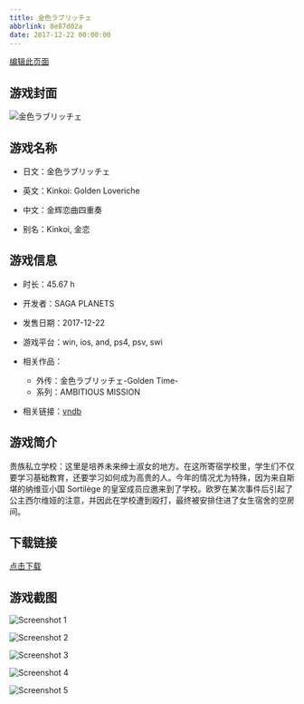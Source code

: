 ```yaml
---
title: 金色ラブリッチェ
abbrlink: 8e87d02a
date: 2017-12-22 00:00:00
---
```

[编辑此页面](https://github.com/ACG-3/ADV3-source/blob/main/source/_posts/%E9%87%91%E8%89%B2%E3%83%A9%E3%83%96%E3%83%AA%E3%83%83%E3%83%81%E3%82%A7.md)

## 游戏封面

![金色ラブリッチェ](https://pan.timero.xyz/d/onedrive/img_lib_001/%E9%87%91%E8%89%B2%E3%83%A9%E3%83%96%E3%83%AA%E3%83%83%E3%83%81%E3%82%A7_cover.avif)


## 游戏名称

- 日文：金色ラブリッチェ
- 英文：Kinkoi: Golden Loveriche
- 中文：金辉恋曲四重奏

- 别名：Kinkoi, 金恋


## 游戏信息

- 时长：45.67 h
- 开发者：SAGA PLANETS
- 发售日期：2017-12-22
- 游戏平台：win, ios, and, ps4, psv, swi
- 相关作品：
   - 外传：金色ラブリッチェ-Golden Time-
   - 系列：AMBITIOUS MISSION

- 相关链接：[vndb](https://vndb.org/v21852)


## 游戏简介

贵族私立学校：这里是培养未来绅士淑女的地方。在这所寄宿学校里，学生们不仅要学习基础教育，还要学习如何成为高贵的人。今年的情况尤为特殊，因为来自斯堪的纳维亚小国 Sortilège 的皇室成员应邀来到了学校。欧罗在某次事件后引起了公主西尔维娅的注意，并因此在学校遭到殴打，最终被安排住进了女生宿舍的空房间。




## 下载链接

[点击下载](https://pan.timero.xyz/onedrive/adv_lib_001/%E9%87%91%E8%89%B2%E3%83%A9%E3%83%96%E3%83%AA%E3%83%83%E3%83%81%E3%82%A7)


## 游戏截图


![Screenshot 1](https://pan.timero.xyz/d/onedrive/img_lib_001/%E9%87%91%E8%89%B2%E3%83%A9%E3%83%96%E3%83%AA%E3%83%83%E3%83%81%E3%82%A7_Screenshot_1.avif)

![Screenshot 2](https://pan.timero.xyz/d/onedrive/img_lib_001/%E9%87%91%E8%89%B2%E3%83%A9%E3%83%96%E3%83%AA%E3%83%83%E3%83%81%E3%82%A7_Screenshot_2.avif)

![Screenshot 3](https://pan.timero.xyz/d/onedrive/img_lib_001/%E9%87%91%E8%89%B2%E3%83%A9%E3%83%96%E3%83%AA%E3%83%83%E3%83%81%E3%82%A7_Screenshot_3.avif)

![Screenshot 4](https://pan.timero.xyz/d/onedrive/img_lib_001/%E9%87%91%E8%89%B2%E3%83%A9%E3%83%96%E3%83%AA%E3%83%83%E3%83%81%E3%82%A7_Screenshot_4.avif)

![Screenshot 5](https://pan.timero.xyz/d/onedrive/img_lib_001/%E9%87%91%E8%89%B2%E3%83%A9%E3%83%96%E3%83%AA%E3%83%83%E3%83%81%E3%82%A7_Screenshot_5.avif)

